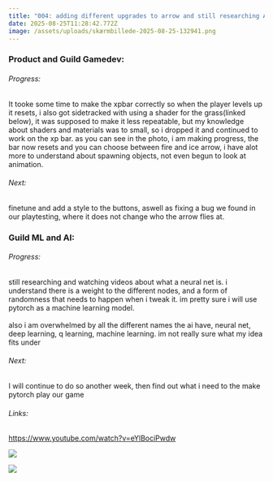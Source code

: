 ```yaml
---
title: "004: adding different upgrades to arrow and still researching AI"
date: 2025-08-25T11:28:42.772Z
image: /assets/uploads/skærmbillede-2025-08-25-132941.png
---
```

### P﻿roduct and G﻿uild Gamedev:

###### Progress:

I﻿t tooke some time to make the xpbar correctly so when the player levels up it resets, i also got sidetracked with using a shader for the grass(linked below), it was supposed to make it less repeatable, but my knowledge about shaders and materials was to small, so i dropped it and continued to work on the xp bar. as you can see in the photo, i am making progress, the bar now resets and you can choose between fire and ice arrow, i have alot more to understand about spawning objects, not even begun to look at animation.

###### N﻿ext:

finetune and add a style to the buttons, aswell as fixing a bug we found in our playtesting, where it does not change who the arrow flies at.

### Guild ML and AI:

###### Progress:

s﻿till researching and watching videos about what a neural net is. i understand there is a weight to the different nodes, and a form of randomness that needs to happen when i tweak it. im pretty sure i will use pytorch as a machine learning model.\
\
a﻿lso i am overwhelmed by all the different names the ai have, neural net, deep learning, q learning, machine learning. im not really sure what my idea fits under

###### N﻿ext:

I will continue to do so another week, then find out what i need to the make pytorch play our game

###### L﻿inks:

https://www.youtube.com/watch?v=eYlBociPwdw

![](/assets/uploads/skærmbillede-2025-08-25-132941.png)

![](/assets/uploads/skærmbillede-2025-08-25-133058.png)